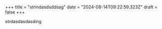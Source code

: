 +++
title = "strindasdsddsag"
date = "2024-08-14T09:22:59.323Z"
draft = false
+++

  strdasdasdasding
        